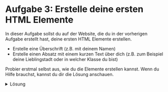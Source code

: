 # Aufgabe 3: Erstelle deine ersten HTML Elemente

In dieser Aufgabe sollst du auf der Website, die du in der vorherigen Aufgabe erstellt hast, deine ersten HTML Elemente erstellen.

- Erstelle eine Überschrift (z.B. mit deinem Namen)
- Erstelle einen Absatz mit einem kurzen Text über dich (z.B. zum Beispiel deine Lieblingstadt oder in welcher Klasse du bist)

Probier erstmal selbst aus, wie du die Elemente erstellen kannst. Wenn du Hilfe brauchst, kannst du dir die Lösung anschauen.

<details>
  <summary>Lösung</summary>

```html
<!DOCTYPE html>
<html>
  <head>
    <title>Meine Website</title>
  </head>
  <body>
    <h1>Martina Mustermann</h1>
    <p>Ich bin in der 8. Klasse und wohne in Berlin.</p>
  </body>
</html>
```

</details>
